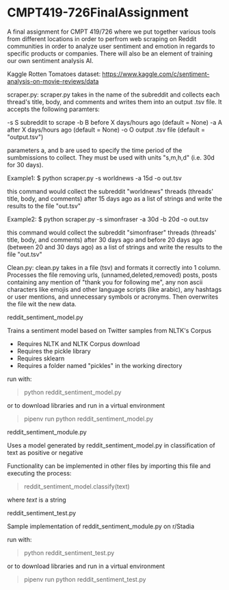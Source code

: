 # CMPT419-726FinalAssignment
A final assignment for CMPT 419/726 where we put together various tools from different locations in order to perfrom web scraping on Reddit communities in order to analyze user sentiment and emotion in regards to specific products or companies. There will also be an element of training our own sentiment analysis AI. 


Kaggle Rotten Tomatoes dataset: https://www.kaggle.com/c/sentiment-analysis-on-movie-reviews/data

scraper.py:
scraper.py takes in the name of the subreddit and collects each thread's title, body, and comments and writes them into an output .tsv file. It accepts the following paramters: 

  -s S        subreddit to scrape
  -b B        before X days/hours ago (default = None)
  -a A        after X days/hours ago (default = None)
  -o O        output .tsv file (default = "output.tsv") 

parameters a, and b are used to specify the time period of the sumbmissions to collect. They must be used with units "s,m,h,d" (i.e. 30d for 30 days).

Example1: $ python scraper.py -s worldnews -a 15d -o out.tsv

this command would collect the subreddit "worldnews" threads (threads' title, body, and comments) after 15 days ago as a list of strings and write the results to the file "out.tsv"

Example2: $ python scraper.py -s simonfraser -a 30d -b 20d -o out.tsv

this command would collect the subreddit "simonfraser" threads (threads' title, body, and comments) after 30 days ago and before 20 days ago (between 20 and 30 days ago) as a list of strings and write the results to the file "out.tsv"

Clean.py: 
clean.py takes in a file (tsv) and formats it correctly into 1 column. Processes the file removing urls, (unnamed,deleted,removed) posts, posts containing any mention of "thank you for following me", any non ascii characters like emojis and other language scripts (like arabic), any hashtags or user mentions, and unnecessary symbols or acronyms. 
Then overwrites the file wit the new data. 

reddit_sentiment_model.py

Trains a sentiment model based on Twitter samples from NLTK's Corpus
- Requires NLTK and NLTK Corpus download
- Requires the pickle library
- Requires sklearn
- Requires a folder named "pickles" in the working directory

run with:
> python reddit_sentiment_model.py

or to download libraries and run in a virtual environment

> pipenv run python reddit_sentiment_model.py

reddit_sentiment_module.py

Uses a model generated by reddit_sentiment_model.py in classification of text as positive or negative

Functionality can be implemented in other files by importing this file and executing the process:

> reddit_sentiment_model.classify(text)

where *text* is a string

reddit_sentiment_test.py

Sample implementation of reddit_sentiment_module.py on r/Stadia

run with:
> python reddit_sentiment_test.py

or to download libraries and run in a virtual environment

> pipenv run python reddit_sentiment_test.py
